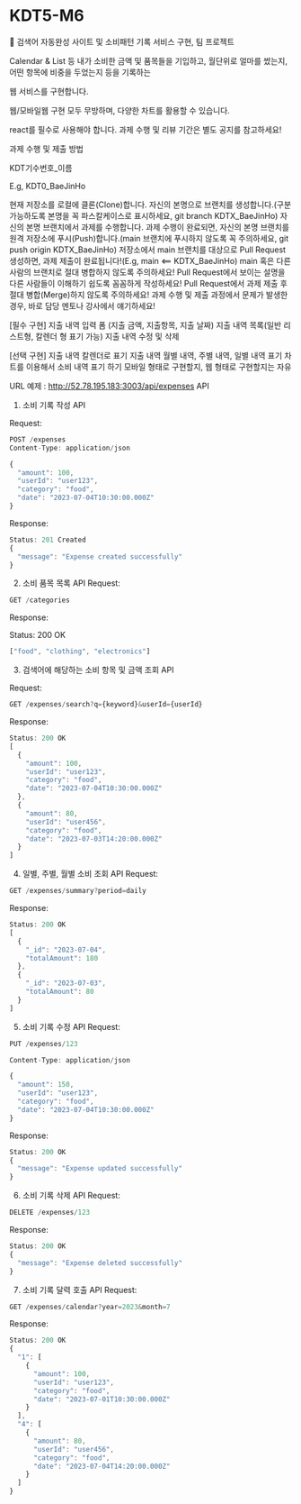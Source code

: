 # KDT5-M6
🤝 검색어 자동완성 사이트 및 소비패턴 기록 서비스 구현, 팀 프로젝트

Calendar & List 등 내가 소비한 금액 및 품목들을 기입하고, 월단위로 얼마를 썼는지, 어떤 항목에 비중을 두었는지 등을 기록하는

웹 서비스를 구현합니다.



웹/모바일웹 구현 모두 무방하며, 다양한 차트를 활용할 수 있습니다.


react를 필수로 사용해야 합니다.
과제 수행 및 리뷰 기간은 별도 공지를 참고하세요!



과제 수행 및 제출 방법

KDT기수번호_이름



E.g, KDT0_BaeJinHo

현재 저장소를 로컬에 클론(Clone)합니다.
자신의 본명으로 브랜치를 생성합니다.(구분 가능하도록 본명을 꼭 파스칼케이스로 표시하세요, git branch KDTX_BaeJinHo)
자신의 본명 브랜치에서 과제를 수행합니다.
과제 수행이 완료되면, 자신의 본명 브랜치를 원격 저장소에 푸시(Push)합니다.(main 브랜치에 푸시하지 않도록 꼭 주의하세요, git push origin KDTX_BaeJinHo)
저장소에서 main 브랜치를 대상으로 Pull Request 생성하면, 과제 제출이 완료됩니다!(E.g, main <== KDTX_BaeJinHo)
main 혹은 다른 사람의 브랜치로 절대 병합하지 않도록 주의하세요!
Pull Request에서 보이는 설명을 다른 사람들이 이해하기 쉽도록 꼼꼼하게 작성하세요!
Pull Request에서 과제 제출 후 절대 병합(Merge)하지 않도록 주의하세요!
과제 수행 및 제출 과정에서 문제가 발생한 경우, 바로 담당 멘토나 강사에서 얘기하세요!


[필수 구현] 
지출 내역 입력 폼 (지출 금액, 지출항목, 지출 날짜)
지출 내역 목록(일반 리스트형, 칼렌더 형 표기 가능) 
지출 내역 수정 및 삭제 

[선택 구현]
지출 내역 칼렌더로 표기
지출 내역 월별 내역, 주별 내역, 일별 내역 표기 
차트를 이용해서 소비 내역 표기 하기
모바일 형태로 구현할지, 웹 형태로 구현할지는 자유

URL 예제 : http://52.78.195.183:3003/api/expenses
API
1. 소비 기록 작성 API

Request:
```javascript
POST /expenses
Content-Type: application/json

{
  "amount": 100,
  "userId": "user123",
  "category": "food",
  "date": "2023-07-04T10:30:00.000Z"
}
```
Response:

```javascript
Status: 201 Created
{
  "message": "Expense created successfully"
}
```


2. 소비 품목 목록 API
Request:
```javascript
GET /categories
```
Response: 

Status: 200 OK
```javascript
["food", "clothing", "electronics"]
```

3. 검색어에 해당하는 소비 항목 및 금액 조회 API
   
Request:
```javascript
GET /expenses/search?q={keyword}&userId={userId}
```

Response:
```javascript
Status: 200 OK
[
  {
    "amount": 100,
    "userId": "user123",
    "category": "food",
    "date": "2023-07-04T10:30:00.000Z"
  },
  {
    "amount": 80,
    "userId": "user456",
    "category": "food",
    "date": "2023-07-03T14:20:00.000Z"
  }
]
```

4. 일별, 주별, 월별 소비 조회 API
Request:
```javascript
GET /expenses/summary?period=daily
```
Response:

```javascript
Status: 200 OK
[
  {
    "_id": "2023-07-04",
    "totalAmount": 180
  },
  {
    "_id": "2023-07-03",
    "totalAmount": 80
  }
]
```
5. 소비 기록 수정 API
Request:
```javascript
PUT /expenses/123

Content-Type: application/json

{
  "amount": 150,
  "userId": "user123",
  "category": "food",
  "date": "2023-07-04T10:30:00.000Z"
}
```
Response:
```javascript
Status: 200 OK
{
  "message": "Expense updated successfully"
}
```

6. 소비 기록 삭제 API
Request:
```javascript
DELETE /expenses/123
```
Response:
```javascript
Status: 200 OK
{
  "message": "Expense deleted successfully"
}
```

7. 소비 기록 달력 호출 API
Request:
```javascript
GET /expenses/calendar?year=2023&month=7
```
Response:
```javascript
Status: 200 OK
{
  "1": [
    {
      "amount": 100,
      "userId": "user123",
      "category": "food",
      "date": "2023-07-01T10:30:00.000Z"
    }
  ],
  "4": [
    {
      "amount": 80,
      "userId": "user456",
      "category": "food",
      "date": "2023-07-04T14:20:00.000Z"
    }
  ]
}

```


